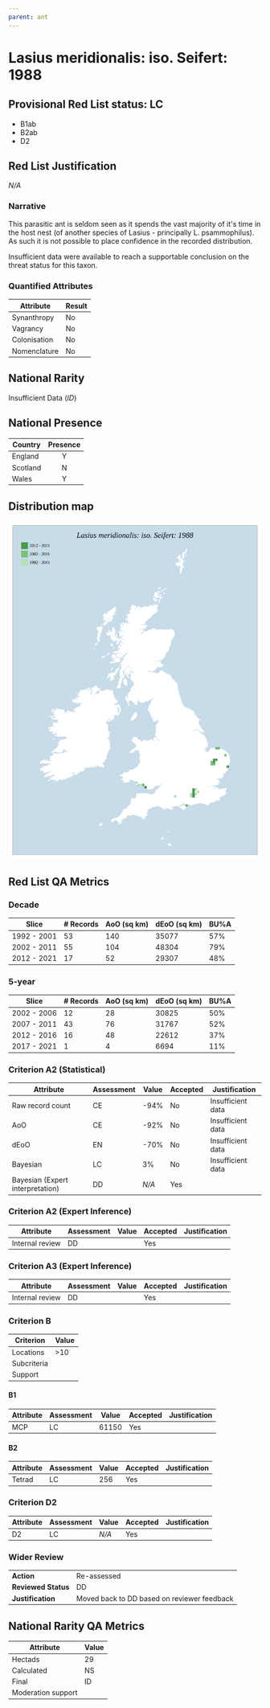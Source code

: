 ```yaml
---
parent: ant
---
```


# Lasius meridionalis: iso. Seifert: 1988

## Provisional Red List status: LC
- B1ab
- B2ab
- D2

## Red List Justification
*N/A*

### Narrative
This parasitic ant is seldom seen as it spends the vast majority of it's time in the host nest (of another species of Lasius - principally L. psammophilus). As such it is not possible to place confidence in the recorded distribution.

Insufficient data were available to reach a supportable conclusion on the threat status for this taxon.

### Quantified Attributes
|Attribute|Result|
|---|---|
|Synanthropy|No|
|Vagrancy|No|
|Colonisation|No|
|Nomenclature|No|


## National Rarity
Insufficient Data (*ID*)

## National Presence
|Country|Presence
|---|:-:|
|England|Y|
|Scotland|N|
|Wales|Y|


## Distribution map
![](../map/281.svg)

## Red List QA Metrics
### Decade
| Slice | # Records | AoO (sq km) | dEoO (sq km) |BU%A |
|---|---|---|---|---|
|1992 - 2001|53|140|35077|57%|
|2002 - 2011|55|104|48304|79%|
|2012 - 2021|17|52|29307|48%|

### 5-year
| Slice | # Records | AoO (sq km) | dEoO (sq km) |BU%A |
|---|---|---|---|---|
|2002 - 2006|12|28|30825|50%|
|2007 - 2011|43|76|31767|52%|
|2012 - 2016|16|48|22612|37%|
|2017 - 2021|1|4|6694|11%|

### Criterion A2 (Statistical)
|Attribute|Assessment|Value|Accepted|Justification
|---|---|---|---|---|
|Raw record count|CE|-94%|No|Insufficient data|
|AoO|CE|-92%|No|Insufficient data|
|dEoO|EN|-70%|No|Insufficient data|
|Bayesian|LC|3%|No|Insufficient data|
|Bayesian (Expert interpretation)|DD|*N/A*|Yes||

### Criterion A2 (Expert Inference)
|Attribute|Assessment|Value|Accepted|Justification
|---|---|---|---|---|
|Internal review|DD||Yes||

### Criterion A3 (Expert Inference)
|Attribute|Assessment|Value|Accepted|Justification
|---|---|---|---|---|
|Internal review|DD||Yes||

### Criterion B
|Criterion| Value|
|---|---|
|Locations|>10|
|Subcriteria||
|Support||

#### B1
|Attribute|Assessment|Value|Accepted|Justification
|---|---|---|---|---|
|MCP|LC|61150|Yes||

#### B2
|Attribute|Assessment|Value|Accepted|Justification
|---|---|---|---|---|
|Tetrad|LC|256|Yes||

### Criterion D2
|Attribute|Assessment|Value|Accepted|Justification
|---|---|---|---|---|
|D2|LC|*N/A*|Yes||

### Wider Review
|  |  |
|---|---|
|**Action**|Re-assessed|
|**Reviewed Status**|DD|
|**Justification**|Moved back to DD based on reviewer feedback|

## National Rarity QA Metrics
|Attribute|Value|
|---|---|
|Hectads|29|
|Calculated|NS|
|Final|ID|
|Moderation support||
